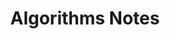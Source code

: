 ---
toc: false
comments: true
layout: default
title: Algorithms Notes
type: tangibles
courses: { timebox: {week: 7} }
---